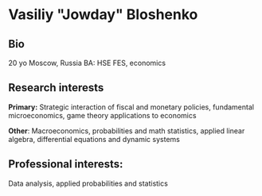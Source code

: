# Vasiliy "Jowday" Bloshenko
## Bio

20 yo
Moscow, Russia
BA: HSE FES, economics

## Research interests

**Primary:** Strategic interaction of fiscal and monetary policies, fundamental microeconomics, game theory applications to economics

**Other**: Macroeconomics, probabilities and math statistics, applied linear algebra, differential equations and dynamic systems

## Professional interests:

Data analysis, applied probabilities and statistics
